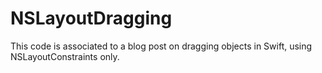 # NSLayoutDragging
This code is associated to a blog post on dragging objects in Swift, using NSLayoutConstraints only.
